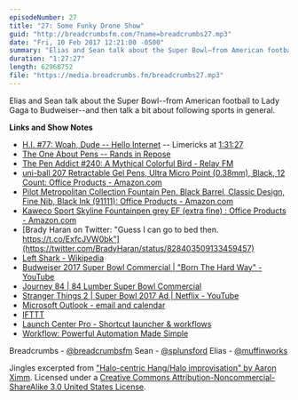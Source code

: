 ```yaml
---
episodeNumber: 27
title: "27: Some Funky Drone Show"
guid: "http://breadcrumbsfm.com/?name=breadcrumbs27.mp3"
date: "Fri, 10 Feb 2017 12:21:00 -0500"
summary: "Elias and Sean talk about the Super Bowl—from American football to Lady Gaga to Budweiser—and then talk a bit about following sports in general."
duration: "1:27:27"
length: 62968752
file: "https://media.breadcrumbs.fm/breadcrumbs27.mp3"
---
```

Elias and Sean talk about the Super Bowl--from American football to Lady Gaga to Budweiser--and then talk a bit about following sports in general.

**Links and Show Notes** 
- [H.I. #77: Woah, Dude -- Hello Internet](http://www.hellointernet.fm/podcast/77) -- Limericks at [1:31:27](https://overcast.fm/+BgMUj7LVw/1:31:27)
- [The One About Pens -- Rands in Repose](http://randsinrepose.com/archives/the-one-about-pens/)
- [The Pen Addict #240: A Mythical Colorful Bird - Relay FM](https://www.relay.fm/penaddict/240)
- [uni-ball 207 Retractable Gel Pens, Ultra Micro Point (0.38mm), Black, 12 Count: Office Products - Amazon.com](http://www.amazon.com/dp/B005HNZ5SW/?tag=breadcrumbsfm-20)
- [Pilot Metropolitan Collection Fountain Pen, Black Barrel, Classic Design, Fine Nib, Black Ink (91111): Office Products - Amazon.com](http://www.amazon.com/dp/B00KRPFD96/?tag=breadcrumbsfm-20)
- [Kaweco Sport Skyline Fountainpen grey EF (extra fine) : Office Products - Amazon.com](http://www.amazon.com/dp/B00LZN98U4/?tag=breadcrumbsfm-20)
- [Brady Haran on Twitter: "Guess I can go to bed then. https://t.co/ExfcJVW0bk"](https://twitter.com/BradyHaran/status/828403509133459457)
- [Left Shark - Wikipedia](https://en.wikipedia.org/wiki/Left_Shark?wprov=sfsi1)
- [Budweiser 2017 Super Bowl Commercial | "Born The Hard Way" - YouTube](https://youtu.be/HtBZvl7dIu4)
- [Journey 84 | 84 Lumber Super Bowl Commercial](http://journey84.com/)
- [Stranger Things 2 | Super Bowl 2017 Ad | Netflix - YouTube](https://youtu.be/9Egf5U8xLo8)
- [ Microsoft Outlook - email and calendar](https://geo.itunes.apple.com/us/app/microsoft-outlook-email-calendar/id951937596)
- [IFTTT](https://ifttt.com/)
- [ Launch Center Pro - Shortcut launcher & workflows](https://geo.itunes.apple.com/us/app/launch-center-pro-shortcut/id532016360)
- [ Workflow: Powerful Automation Made Simple](https://geo.itunes.apple.com/us/app/workflow-powerful-automation/id915249334)

Breadcrumbs - [@breadcrumbsfm](https://twitter.com/breadcrumbsfm) Sean - [@splunsford](https://twitter.com/splunsford) Elias - [@muffinworks](https://twitter.com/muffinworks)

Jingles excerpted from [ "Halo-centric Hang/Halo improvisation" by Aaron Ximm](http://freemusicarchive.org/music/aaron_ximm/handpans_and_the_hang/). Licensed under a [Creative Commons Attribution-Noncommercial-ShareAlike 3.0 United States License](http://creativecommons.org/licenses/by-nc-sa/3.0/us/).